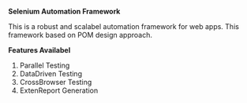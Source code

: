 **Selenium Automation Framework**

This is a robust and scalabel automation framework for web apps. This framework based on POM design approach.

**Features Availabel**

1. Parallel Testing
2. DataDriven Testing
3. CrossBrowser Testing
4. ExtenReport Generation
